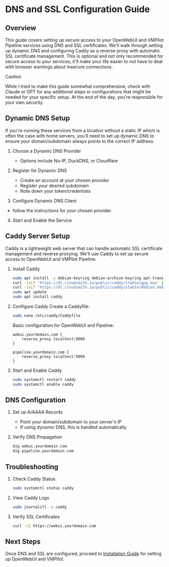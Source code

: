 # DNS and SSL Configuration Guide

## Overview
This guide covers setting up secure access to your OpenWebUI and VMPilot Pipeline services using DNS and SSL certificates. We'll walk through setting up dynamic DNS and configuring Caddy as a reverse proxy with automatic SSL certificate management.
This is optional and not only recommended for secure access to your services, it'll make your life easier to not have to deal with browser warnings about insecure connections.
> [!CAUTION]
While I tried to make this guide somewhat comprehensive, check with Claude or GPT for any additional steps or configurations that might be needed for your specific setup. At the end of the day, you're responsible for your own security.

## Dynamic DNS Setup
If you're running these services from a location without a static IP which is often the case with home servers, you'll need to set up dynamic DNS to ensure your domain/subdomain always points to the correct IP address.

1. Choose a Dynamic DNS Provider
   - Options include No-IP, DuckDNS, or Cloudflare

2. Register for Dynamic DNS
   - Create an account at your chosen provider
   - Register your desired subdomain
   - Note down your token/credentials

3. Configure Dynamic DNS Client
  - follow the instructions for your chosen provider

4. Start and Enable the Service

## Caddy Server Setup

Caddy is a lightweight web server that can handle automatic SSL certificate management and reverse proxying. We'll use Caddy to set up secure access to OpenWebUI and VMPilot Pipeline.

1. Install Caddy
   ```bash
   sudo apt install -y debian-keyring debian-archive-keyring apt-transport-https
   curl -1sLf 'https://dl.cloudsmith.io/public/caddy/stable/gpg.key' | sudo gpg --dearmor -o /usr/share/keyrings/caddy-stable-archive-keyring.gpg
   curl -1sLf 'https://dl.cloudsmith.io/public/caddy/stable/debian.deb.txt' | sudo tee /etc/apt/sources.list.d/caddy-stable.list
   sudo apt update
   sudo apt install caddy
   ```

2. Configure Caddy
   Create a Caddyfile:
   ```bash
   sudo nano /etc/caddy/Caddyfile
   ```

   Basic configuration for OpenWebUI and Pipeline:
   ```
   webui.yourdomain.com {
       reverse_proxy localhost:8080
   }

   pipeline.yourdomain.com {
       reverse_proxy localhost:9099
   }
   ```

3. Start and Enable Caddy
   ```bash
   sudo systemctl restart caddy
   sudo systemctl enable caddy
   ```

## DNS Configuration

1. Set up A/AAAA Records
   - Point your domain/subdomain to your server's IP
   - If using dynamic DNS, this is handled automatically

2. Verify DNS Propagation
   ```bash
   dig webui.yourdomain.com
   dig pipeline.yourdomain.com
   ```


## Troubleshooting

1. Check Caddy Status
   ```bash
   sudo systemctl status caddy
   ```

2. View Caddy Logs
   ```bash
   sudo journalctl -u caddy
   ```

3. Verify SSL Certificates
   ```bash
   curl -vI https://webui.yourdomain.com
   ```

## Next Steps
Once DNS and SSL are configured, proceed to [Installation Guide](installation.md) for setting up OpenWebUI and VMPilot.
